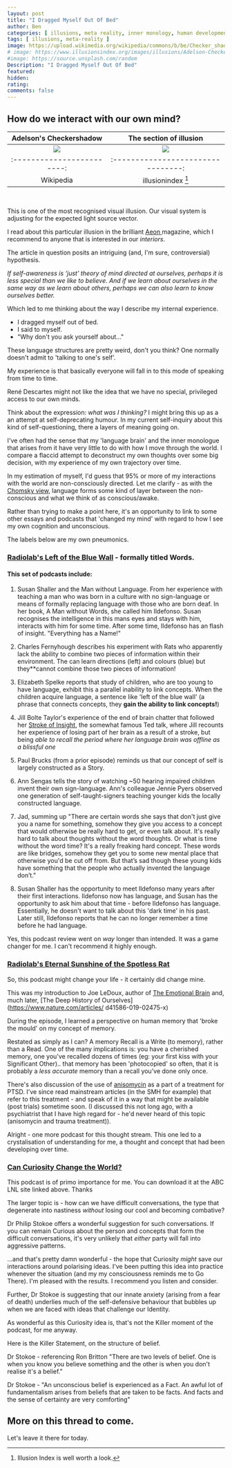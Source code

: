 ```yaml
---
layout: post
title: "I Dragged Myself Out Of Bed"
author: Ben
categories: [ illusions, meta reality, inner monology, human development ]
tags: [ illusions, meta-reality ]
image: https://upload.wikimedia.org/wikipedia/commons/b/be/Checker_shadow_illusion.svg
# image: https://www.illusionsindex.org/images/illusions/Adelson-Checkershadow/33_adelson_rollover2.png
#image: https://source.unsplash.com/random
Description: "I Dragged Myself Out Of Bed"
featured:
hidden:
rating:
comments: false 
---
```

## How do we interact with our own mind?

| Adelson's Checkershadow   | The section of illusion |
| :------------------------:|:--------------------------------:
| ![](https://upload.wikimedia.org/wikipedia/commons/b/be/Checker_shadow_illusion.svg) | ![](https://www.illusionsindex.org/images/illusions/Adelson-Checkershadow/33_adelson_rollover2.png) |
| :------------------------:|:--------------------------------: |
| Wikipedia                 | illusionindex [^illusionindex] |   

[^illusionindex]: Illusion Index is well worth a look.

[somelink]:https://www.illusionsindex.org/ir/checkershadow

<br>


This is one of the most recognised visual illusion. Our visual system is adjusting for the expected light source vector. 

I read about this particular illusion in the brilliant [ Aeon ](https://aeon.co/essays/is-there-a-symmetry-between-metacognition-and-mindreading) magazine, which I recommend to anyone that is interested in our *interiors*.

The article in question posits an intriguing (and, I'm sure, controversial) hypothesis.

*If self-awareness is ‘just’ theory of mind directed at ourselves, perhaps it is less special than we like to believe. And if we learn about ourselves in the same way as we learn about others, perhaps we can also learn to know ourselves better.*

Which led to me thinking about the way I describe my internal experience.
- I dragged myself out of bed.
- I said to myself.
- "Why don't you ask yourself about..."

These language structures are pretty weird, don't you think? One normally doesn't admit to 'talking to one's self'.

My experience is that basically everyone will fall in to this mode of speaking from time to time. 

René Descartes might not like the idea that we have no special, privileged access to our own minds. 

Think about the expression: *what was I thinking?* I might bring this up as a an attempt at self-deprecating humour. In my current self-inquiry about this kind of self-questioning, there a layers of meaning going on. 

I've often had the sense that my 'language brain' and the inner monologue that arises from it have very little to do with how I move through the world. I compare a flaccid attempt to deconstruct my own thoughts over some big decision, with my experience of my own trajectory over time.

In my estimation of myself, I'd guess that 95% or more of my interactions with the world are non-consciously directed. Let me clarify - as with the [Chomsky view](https://youtu.be/5YXXGHwmogU), language forms some kind of layer between the non-conscious and what we think of as conscious/awake.

Rather than trying to make a point here, it's an opportunity to link to some other essays and podcasts that 'changed my mind' with regard to how I see my own cognition and unconscious.

The labels below are my own pneumonics. 

### [Radiolab's Left of the Blue Wall](https://www.wnycstudios.org/podcasts/radiolab/episodes/91725-words) - formally titled Words.

#### This set of podcasts include: 

1. Susan Shaller and the Man without Language. From her experience with teaching a man who was born in a 
culture with no sign-language or means of formally replacing language with those who are born deaf. In her
book, A Man without Words, she called him Ildefonso. Susan recognises the intelligence in this mans eyes and stays with him, interacts with him for some time. After some time, Ildefonso has an flash of insight. "Everything has a Name!"

2. Charles Fernyhough describes his experiment with Rats who apparently lack the ability to combine two pieces of information within their environment. The can learn directions (left) and colours (blue) but they**cannot combine those two pieces of information!

3. Elizabeth Spelke reports that study of children, who are too young to have language, exhibit this a 
parallel inability to link concepts.  When the children acquire language, a sentence like 'left of the blue wall' (a phrase that connects concepts, they **gain the ability to link concepts!**)

4. Jill Bolte Taylor's experience of the end of brain chatter that followed her [Stroke of Insight](https://youtu.be/UyyjU8fzEYU), the somewhat famous Ted talk, where Jill recounts her experience of losing part of her brain as a result of a stroke, but being *able to recall the period where her language brain was offline as a blissful one*

5. Paul Brucks (from a prior episode) reminds us that our concept of self is largely constructed as a Story.

6. Ann Sengas tells the story of watching ~50 hearing impaired children invent their own sign-language. Ann's colleague Jennie Pyers observed one generation of self-taught-signers teaching younger kids the locally constructed language.

7. Jad, summing up "There are certain words she says that don't just give you a name for something, somehow they give you access to a concept that would otherwise be really hard to get, or even talk about. It's really hard to talk about thoughts without the word thoughts. Or what is time without the word time? It's a really freaking hard concept. These words are like bridges, somehow they get you to some new mental place that otherwise you'd be cut off from. But that’s sad though these young kids have something that the people who actually invented the language don’t."

8. Susan Shaller has the opportunity to meet Ildefonso many years after their first interactions. Ildefonso now has language, and Susan has the opportunity to ask him about that time - before Ildefonso has language. Essentially, he doesn't want to talk about this 'dark time' in his past. Later still, Ildefonso reports that he can no longer remember a time before he had language.


Yes, this podcast review went on *way* longer than intended. It was a game changer for me. I can't recommend it highly enough.


### [Radiolab's Eternal Sunshine of the Spotless Rat](https://www.wnycstudios.org/podcasts/radiolab/episodes/91569-memory-and-forgetting)

So, this podcast might change your life - it certainly did change mine. 

This was my introduction to Joe LeDoux, author of [The Emotional Brain](https://psycnet.apa.org/record/1996-98824-000) and, much later, [The Deep History of Ourselves](https://www.nature.com/articles/ d41586-019-02475-x)

During the episode, I learned a perspective on human memory that 'broke the mould' on my concept of memory. 

Restated as simply as I can? A memory Recall is a Write (to memory), rather than a Read. One of the many implications is: you have a cherished memory, one you've recalled dozens of times (eg: your first kiss with your Significant Other).. that memory has been 'photocopied' so often, that it is probably a *less accurate* memory than a recall you've done only once.

There's also discussion of the use of [anisomycin](https://en.wikipedia.org/wiki/Anisomycin) as a part of a treatment for PTSD. I've since read mainstream articles (in the SMH for example) that refer to this treatment - and speak of it in a way that might be available (post trials) sometime soon. (I discussed this not long ago, with a psychiatrist that I have high regard for - he'd never heard of this topic (anisomycin and trauma treatment)).

Alright - one more podcast for this thought stream. This one led to a crystalisation of understanding for me, a thought and concept that had been developing over time. 

### [Can Curiosity Change the World?](https://www.abc.net.au/radionational/programs/latenightlive/the-relationship-between-certainty-and-nationalism/9761978)

This podcast is of primo importance for me. You can download it at the ABC LNL site linked above. Thanks

The larger topic is - how can we have difficult conversations, the type that degenerate into nastiness *without* losing our cool and becoming combative?

Dr Philip Stokoe offers a wonderful suggestion for such conversations. If you can remain Curious about the person and concepts that form the difficult conversations, it's very unlikely that *either* party will fall into aggressive patterns.

...and that's pretty damn wonderful - the hope that Curiosity *might* save our interactions around polarising ideas. I've been putting this idea into practice whenever the situation (and my my consciousness reminds me to Go There). I'm pleased with the results. I recommend you listen and consider.

Further, Dr Stokoe is suggesting that our innate anxiety (arising from a fear of death) underlies much of the self-defensive behaviour that bubbles up when we are faced with ideas that challenge our Identity.

As wonderful as this Curiosity idea is, that's not the Killer moment of the podcast, for me anyway. 

Here is the Killer Statement, on the structure of belief.

Dr Stokoe - referencing Ron Britton "There are two levels of belief. One is when you know you believe something and the other is when you don't realise it's a belief."

Dr Stokoe - "An unconscious belief is experienced as a Fact. An awful lot of fundamentalism arises from beliefs that are taken to be facts. And facts and the sense of certainty are very comforting"


## More on this thread to come.

Let's leave it there for today.